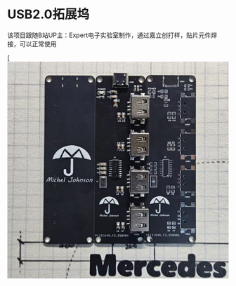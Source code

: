 # USB2.0拓展坞
该项目跟随B站UP主：Expert电子实验室制作，通过嘉立创打样，贴片元件焊接，可以正常使用

[![7da7c662e51074befb0d46f1cb211ece](source/7da7c662e51074befb0d46f1cb211ece.jpg)

